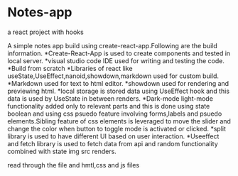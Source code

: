 # Notes-app
a react project with hooks

A simple notes app build using create-react-app.Following are the build information.
*Create-React-App is used to create components and tested in local server.
*visual studio code IDE used for writing and testing the code.
*Build from scratch
*Libraries of react like useState,UseEffect,nanoid,showdown,markdown used for custom build.
*Markdown used for text to html editor.
*showdown used for rendering and previewing html.
*local storage is stored data using UseEffect hook and this data is used by UseState in between renders.
*Dark-mode light-mode functionality added only to relevant parts and this is done using state boolean and using css psuedo feature involving forms,labels and psuedo elements.Sibling
feature of css elements is leveraged to move the slider and change the color when button to toggle mode is activated or clicked.
*split library is used to have different UI based on user interaction.
*Useeffect and fetch library is used to fetch data from api and random functionality combined with state img src renders.

read through the file and hmtl,css and js files

